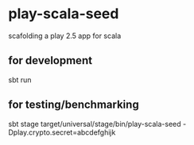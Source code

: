 # play-scala-seed
scafolding a play 2.5 app  for scala

## for development
sbt run
## for testing/benchmarking
sbt stage
target/universal/stage/bin/play-scala-seed -Dplay.crypto.secret=abcdefghijk
